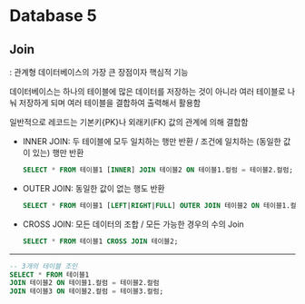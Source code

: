 # Database 5

## Join

: 관계형 데이터베이스의 가장 큰 장점이자 핵심적 기능

데이터베이스는 하나의 테이블에 많은 데이터를 저장하는 것이 아니라 여러 테이블로 나눠 저장하게 되며 여러 테이블을 결합하여 출력해서 활용함

일반적으로 레코드는 기본키{PK}나 외래키(FK) 값의 관계에 의해 결합함

-   INNER JOIN: 두 테이블에 모두 일치하는 행만 반환 / 조건에 일치하는 (동일한 값이 있는) 행만 반환
    ```sql
    SELECT * FROM 테이블1 [INNER] JOIN 테이블2 ON 테이블1.컬럼 = 테이블2.컬럼;
    ```
-   OUTER JOIN: 동일한 값이 없는 행도 반환
    ```sql
    SELECT * FROM 테이블1 [LEFT|RIGHT|FULL] OUTER JOIN 테이블2 ON 테이블1.컬럼 = 테이블2.컬럼;
    ```
-   CROSS JOIN: 모든 데이터의 조합 / 모든 가능한 경우의 수의 Join
    ```sql
    SELECT * FROM 테이블1 CROSS JOIN 테이블2;
    ```

---

```sql
-- 3개의 테이블 조인
SELECT * FROM 테이블1
JOIN 테이블2 ON 테이블1.컬럼 = 테이블2.컬럼
JOIN 테이블3 ON 테이블2.컬럼 = 테이블3.컬럼;
```

